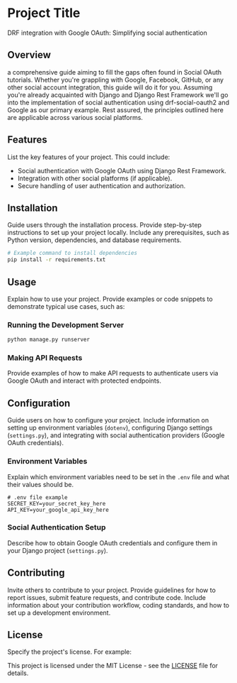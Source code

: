 # Project Title
DRF integration with Google OAuth: Simplifying social authentication

## Overview
 a comprehensive guide aiming to fill the gaps often found in Social OAuth tutorials. Whether you're grappling with Google, Facebook, 
 GitHub, or any other social account integration, this guide will do it for you.
 Assuming you're already acquainted with Django and Django Rest Framework
 we'll go into the implementation of social authentication using drf-social-oauth2 and Google as our primary example. Rest assured, the principles outlined here are applicable across various social platforms.


## Features

List the key features of your project. This could include:
- Social authentication with Google OAuth using Django Rest Framework.
- Integration with other social platforms (if applicable).
- Secure handling of user authentication and authorization.

## Installation

Guide users through the installation process. Provide step-by-step instructions to set up your project locally. Include any prerequisites, such as Python version, dependencies, and database requirements.

```bash
# Example command to install dependencies
pip install -r requirements.txt
```

## Usage

Explain how to use your project. Provide examples or code snippets to demonstrate typical use cases, such as:

### Running the Development Server

```bash
python manage.py runserver
```

### Making API Requests

Provide examples of how to make API requests to authenticate users via Google OAuth and interact with protected endpoints.

## Configuration

Guide users on how to configure your project. Include information on setting up environment variables (`dotenv`), configuring Django settings (`settings.py`), and integrating with social authentication providers (Google OAuth credentials).

### Environment Variables

Explain which environment variables need to be set in the `.env` file and what their values should be.

```plaintext
# .env file example
SECRET_KEY=your_secret_key_here
API_KEY=your_google_api_key_here
```

### Social Authentication Setup

Describe how to obtain Google OAuth credentials and configure them in your Django project (`settings.py`).

## Contributing

Invite others to contribute to your project. Provide guidelines for how to report issues, submit feature requests, and contribute code. Include information about your contribution workflow, coding standards, and how to set up a development environment.

## License

Specify the project's license. For example:

This project is licensed under the MIT License - see the [LICENSE](LICENSE) file for details.

